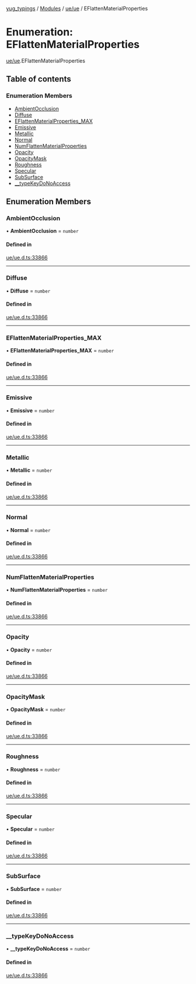 [yug_typings](../README.md) / [Modules](../modules.md) / [ue/ue](../modules/ue_ue.md) / EFlattenMaterialProperties

# Enumeration: EFlattenMaterialProperties

[ue/ue](../modules/ue_ue.md).EFlattenMaterialProperties

## Table of contents

### Enumeration Members

- [AmbientOcclusion](ue_ue.EFlattenMaterialProperties.md#ambientocclusion)
- [Diffuse](ue_ue.EFlattenMaterialProperties.md#diffuse)
- [EFlattenMaterialProperties\_MAX](ue_ue.EFlattenMaterialProperties.md#eflattenmaterialproperties_max)
- [Emissive](ue_ue.EFlattenMaterialProperties.md#emissive)
- [Metallic](ue_ue.EFlattenMaterialProperties.md#metallic)
- [Normal](ue_ue.EFlattenMaterialProperties.md#normal)
- [NumFlattenMaterialProperties](ue_ue.EFlattenMaterialProperties.md#numflattenmaterialproperties)
- [Opacity](ue_ue.EFlattenMaterialProperties.md#opacity)
- [OpacityMask](ue_ue.EFlattenMaterialProperties.md#opacitymask)
- [Roughness](ue_ue.EFlattenMaterialProperties.md#roughness)
- [Specular](ue_ue.EFlattenMaterialProperties.md#specular)
- [SubSurface](ue_ue.EFlattenMaterialProperties.md#subsurface)
- [\_\_typeKeyDoNoAccess](ue_ue.EFlattenMaterialProperties.md#__typekeydonoaccess)

## Enumeration Members

### AmbientOcclusion

• **AmbientOcclusion** = `number`

#### Defined in

[ue/ue.d.ts:33866](https://github.com/YugMetaverse/yug_typings/blob/25cad34/ue/ue.d.ts#L33866)

___

### Diffuse

• **Diffuse** = `number`

#### Defined in

[ue/ue.d.ts:33866](https://github.com/YugMetaverse/yug_typings/blob/25cad34/ue/ue.d.ts#L33866)

___

### EFlattenMaterialProperties\_MAX

• **EFlattenMaterialProperties\_MAX** = `number`

#### Defined in

[ue/ue.d.ts:33866](https://github.com/YugMetaverse/yug_typings/blob/25cad34/ue/ue.d.ts#L33866)

___

### Emissive

• **Emissive** = `number`

#### Defined in

[ue/ue.d.ts:33866](https://github.com/YugMetaverse/yug_typings/blob/25cad34/ue/ue.d.ts#L33866)

___

### Metallic

• **Metallic** = `number`

#### Defined in

[ue/ue.d.ts:33866](https://github.com/YugMetaverse/yug_typings/blob/25cad34/ue/ue.d.ts#L33866)

___

### Normal

• **Normal** = `number`

#### Defined in

[ue/ue.d.ts:33866](https://github.com/YugMetaverse/yug_typings/blob/25cad34/ue/ue.d.ts#L33866)

___

### NumFlattenMaterialProperties

• **NumFlattenMaterialProperties** = `number`

#### Defined in

[ue/ue.d.ts:33866](https://github.com/YugMetaverse/yug_typings/blob/25cad34/ue/ue.d.ts#L33866)

___

### Opacity

• **Opacity** = `number`

#### Defined in

[ue/ue.d.ts:33866](https://github.com/YugMetaverse/yug_typings/blob/25cad34/ue/ue.d.ts#L33866)

___

### OpacityMask

• **OpacityMask** = `number`

#### Defined in

[ue/ue.d.ts:33866](https://github.com/YugMetaverse/yug_typings/blob/25cad34/ue/ue.d.ts#L33866)

___

### Roughness

• **Roughness** = `number`

#### Defined in

[ue/ue.d.ts:33866](https://github.com/YugMetaverse/yug_typings/blob/25cad34/ue/ue.d.ts#L33866)

___

### Specular

• **Specular** = `number`

#### Defined in

[ue/ue.d.ts:33866](https://github.com/YugMetaverse/yug_typings/blob/25cad34/ue/ue.d.ts#L33866)

___

### SubSurface

• **SubSurface** = `number`

#### Defined in

[ue/ue.d.ts:33866](https://github.com/YugMetaverse/yug_typings/blob/25cad34/ue/ue.d.ts#L33866)

___

### \_\_typeKeyDoNoAccess

• **\_\_typeKeyDoNoAccess** = `number`

#### Defined in

[ue/ue.d.ts:33866](https://github.com/YugMetaverse/yug_typings/blob/25cad34/ue/ue.d.ts#L33866)
